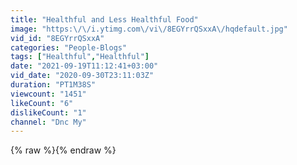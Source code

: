 ```yaml
---
title: "Healthful and Less Healthful Food"
image: "https:\/\/i.ytimg.com\/vi\/8EGYrrQSxxA\/hqdefault.jpg"
vid_id: "8EGYrrQSxxA"
categories: "People-Blogs"
tags: ["Healthful","Healthful"]
date: "2021-09-19T11:12:41+03:00"
vid_date: "2020-09-30T23:11:03Z"
duration: "PT1M38S"
viewcount: "1451"
likeCount: "6"
dislikeCount: "1"
channel: "Dnc My"
---
```

{% raw %}{% endraw %}
